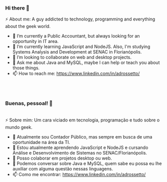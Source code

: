 ### Hi there 👋

⚡ About me: A guy addicted to technology, programming and everything about the geek world.

- 🔭 I’m currently a Public Accountant, but always looking for an opportunity in IT area.
- 🌱 I’m currently learning JavaScript and NodeJS. Also, I'm studying Systems Analysis and Development at SENAC in Florianópolis.
- 👯 I’m looking to collaborate on web and desktop projects.
- 💬 Ask me about Java and MySQL, maybe I can help or teach you about those things. 
- 📫 How to reach me: https://www.linkedin.com/in/adrossetto/


<br><br>
### Buenas, pessoal! 👋

<br>⚡ Sobre mim: Um cara viciado em tecnologia, programação e tudo sobre o mundo geek.

- 🔭 Atualmente sou Contador Público, mas sempre em busca de uma oportunidade na área da TI.
- 🌱 Estou atualmente aprendendo JavaScript e NodeJS e cursando Análise e Desenvolvimento de Sistemas no SENAC/Florianópolis.
- 👯 Posso colaborar em projetos desktop ou web.
- 💬 Podemos conversar sobre Java e MySQL, quem sabe eu possa eu lhe auxiliar com alguma questão nessas linguagens.
- 📫 Como me encontrar: https://www.linkedin.com/in/adrossetto/
